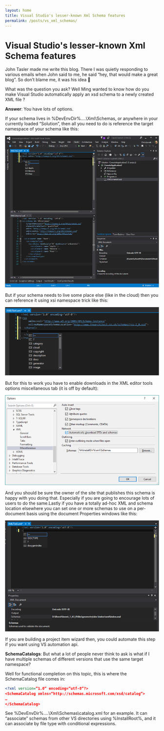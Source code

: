 ```yaml
---
layout: home
title: Visual Studio's lesser-known Xml Schema features
permalink: /posts/vs_xml_schemas/
---
```


# Visual Studio's lesser-known Xml Schema features

John Tasler made me write this blog.  There I was quietly responding to various emails when John said to me, he said “hey, that would make a great blog”.  So don’t blame me, it was his idea 🙂

What was the question you ask?  Well Ming wanted to know how do you make Visual Studio automatically apply an xsd schema to a newly created XML file ?

**Answer**: You have lots of options.

 If your schema lives in %DevEnvDir%\..\..\Xml\Schemas, or anywhere in your currently loaded “Solution”, then all you need to do is reference the target namespace of your schema like this:
 
![XmlSchema](XmlSchema.png)

But if your schema needs to live some place else (like in the cloud) then you can reference it using xsi namespace trick like this:

![XmlSchema2](XmlSchema2.png)

But for this to work you have to enable downloads in the XML editor tools options miscellaneous tab (it is off by default):

![XmlSchema3](XmlSchema3.png)

And you should be sure the owner of the site that publishes this schema is happy with you doing that.  Especially if you are going to encourage lots of users to do the same.Lastly if you have a totally ad-hoc XML and schema location elsewhere you can set one or more schemas to use on a per-document basis using the document Properties windows like this:

![XmlSchema4](XmlSchema4.png)

If you are building a project item wizard then, you could automate this step if you want using VS automation api.

**SchemaCatalogs**:  But what a lot of people never think to ask is what if I have multiple schemas of different versions that use the same target namespace?

Well for functional completion on this topic, this is where the  SchemaCatalog file comes in:

```xml
<?xml version=“1.0“ encoding=“utf-8“?>
<SchemaCatalog xmlns=“http://schemas.microsoft.com/xsd/catalog“>
…
</SchemaCatalog>
```

See %DevEnvDir%\..\..\Xml\Schemas\catalog.xml for an example.  It can “associate” schemas from other VS directories using %InstallRoot%, and it can associate by file type with conditional expressions.